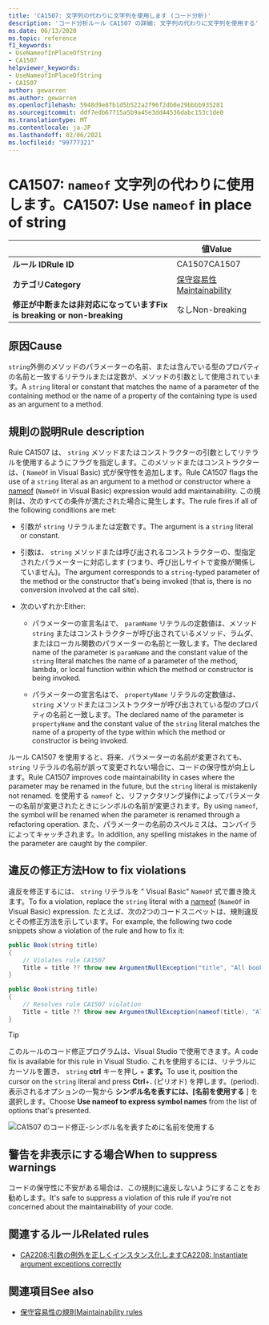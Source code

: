 ```yaml
---
title: 'CA1507: 文字列の代わりに文字列を使用します (コード分析)'
description: 'コード分析ルール CA1507 の詳細: 文字列の代わりに文字列を使用する'
ms.date: 06/13/2020
ms.topic: reference
f1_keywords:
- UseNameofInPlaceOfString
- CA1507
helpviewer_keywords:
- UseNameofInPlaceOfString
- CA1507
author: gewarren
ms.author: gewarren
ms.openlocfilehash: 5948d9e8fb1d5b522a2f96f2db0e29bbbb935281
ms.sourcegitcommit: ddf7edb67715a5b9a45e3dd44536dabc153c1de0
ms.translationtype: MT
ms.contentlocale: ja-JP
ms.lasthandoff: 02/06/2021
ms.locfileid: "99777321"
---
```

# <a name="ca1507-use-nameof-in-place-of-string"></a><span data-ttu-id="ef4f9-103">CA1507: `nameof` 文字列の代わりに使用します。</span><span class="sxs-lookup"><span data-stu-id="ef4f9-103">CA1507: Use `nameof` in place of string</span></span>

| | <span data-ttu-id="ef4f9-104">値</span><span class="sxs-lookup"><span data-stu-id="ef4f9-104">Value</span></span> |
|-|-|
| <span data-ttu-id="ef4f9-105">**ルール ID**</span><span class="sxs-lookup"><span data-stu-id="ef4f9-105">**Rule ID**</span></span> |<span data-ttu-id="ef4f9-106">CA1507</span><span class="sxs-lookup"><span data-stu-id="ef4f9-106">CA1507</span></span>|
| <span data-ttu-id="ef4f9-107">**カテゴリ**</span><span class="sxs-lookup"><span data-stu-id="ef4f9-107">**Category**</span></span> |[<span data-ttu-id="ef4f9-108">保守容易性</span><span class="sxs-lookup"><span data-stu-id="ef4f9-108">Maintainability</span></span>](maintainability-warnings.md)|
| <span data-ttu-id="ef4f9-109">**修正が中断または非対応になっています**</span><span class="sxs-lookup"><span data-stu-id="ef4f9-109">**Fix is breaking or non-breaking**</span></span> |<span data-ttu-id="ef4f9-110">なし</span><span class="sxs-lookup"><span data-stu-id="ef4f9-110">Non-breaking</span></span>|

## <a name="cause"></a><span data-ttu-id="ef4f9-111">原因</span><span class="sxs-lookup"><span data-stu-id="ef4f9-111">Cause</span></span>

<span data-ttu-id="ef4f9-112">`string`外側のメソッドのパラメーターの名前、または含んでいる型のプロパティの名前と一致するリテラルまたは定数が、メソッドの引数として使用されています。</span><span class="sxs-lookup"><span data-stu-id="ef4f9-112">A `string` literal or constant that matches the name of a parameter of the containing method or the name of a property of the containing type is used as an argument to a method.</span></span>

## <a name="rule-description"></a><span data-ttu-id="ef4f9-113">規則の説明</span><span class="sxs-lookup"><span data-stu-id="ef4f9-113">Rule description</span></span>

<span data-ttu-id="ef4f9-114">Rule CA1507 は、 `string` メソッドまたはコンストラクターの引数としてリテラルを使用するよう[](../../../csharp/language-reference/operators/nameof.md)にフラグを指定します。このメソッドまたはコンストラクターは、( `NameOf` in Visual Basic) 式が保守性を追加します。</span><span class="sxs-lookup"><span data-stu-id="ef4f9-114">Rule CA1507 flags the use of a `string` literal as an argument to a method or constructor where a [nameof](../../../csharp/language-reference/operators/nameof.md) (`NameOf` in Visual Basic) expression would add maintainability.</span></span> <span data-ttu-id="ef4f9-115">この規則は、次のすべての条件が満たされた場合に発生します。</span><span class="sxs-lookup"><span data-stu-id="ef4f9-115">The rule fires if all of the following conditions are met:</span></span>

- <span data-ttu-id="ef4f9-116">引数が `string` リテラルまたは定数です。</span><span class="sxs-lookup"><span data-stu-id="ef4f9-116">The argument is a `string` literal or constant.</span></span>

- <span data-ttu-id="ef4f9-117">引数は、 `string` メソッドまたは呼び出されるコンストラクターの、型指定されたパラメーターに対応します (つまり、呼び出しサイトで変換が関係していません)。</span><span class="sxs-lookup"><span data-stu-id="ef4f9-117">The argument corresponds to a `string`-typed parameter of the method or the constructor that's being invoked (that is, there is no conversion involved at the call site).</span></span>

- <span data-ttu-id="ef4f9-118">次のいずれか:</span><span class="sxs-lookup"><span data-stu-id="ef4f9-118">Either:</span></span>
  - <span data-ttu-id="ef4f9-119">パラメーターの宣言名はで、 `paramName` リテラルの定数値は、メソッド `string` またはコンストラクターが呼び出されているメソッド、ラムダ、またはローカル関数のパラメーターの名前と一致します。</span><span class="sxs-lookup"><span data-stu-id="ef4f9-119">The declared name of the parameter is `paramName` and the constant value of the `string` literal matches the name of a parameter of the method, lambda, or local function within which the method or constructor is being invoked.</span></span>

  - <span data-ttu-id="ef4f9-120">パラメーターの宣言名はで、 `propertyName` リテラルの定数値は、 `string` メソッドまたはコンストラクターが呼び出されている型のプロパティの名前と一致します。</span><span class="sxs-lookup"><span data-stu-id="ef4f9-120">The declared name of the parameter is `propertyName` and the constant value of the `string` literal matches the name of a property of the type within which the method or constructor is being invoked.</span></span>

<span data-ttu-id="ef4f9-121">ルール CA1507 を使用すると、将来、パラメーターの名前が変更されても、 `string` リテラルの名前が誤って変更されない場合に、コードの保守性が向上します。</span><span class="sxs-lookup"><span data-stu-id="ef4f9-121">Rule CA1507 improves code maintainability in cases where the parameter may be renamed in the future, but the `string` literal is mistakenly not renamed.</span></span> <span data-ttu-id="ef4f9-122">を使用する `nameof` と、リファクタリング操作によってパラメーターの名前が変更されたときにシンボルの名前が変更されます。</span><span class="sxs-lookup"><span data-stu-id="ef4f9-122">By using `nameof`, the symbol will be renamed when the parameter is renamed through a refactoring operation.</span></span> <span data-ttu-id="ef4f9-123">また、パラメーターの名前のスペルミスは、コンパイラによってキャッチされます。</span><span class="sxs-lookup"><span data-stu-id="ef4f9-123">In addition, any spelling mistakes in the name of the parameter are caught by the compiler.</span></span>

## <a name="how-to-fix-violations"></a><span data-ttu-id="ef4f9-124">違反の修正方法</span><span class="sxs-lookup"><span data-stu-id="ef4f9-124">How to fix violations</span></span>

<span data-ttu-id="ef4f9-125">違反を修正するには、 `string` リテラルを " [](../../../csharp/language-reference/operators/nameof.md) Visual Basic" `NameOf` 式で置き換えます。</span><span class="sxs-lookup"><span data-stu-id="ef4f9-125">To fix a violation, replace the `string` literal with a [nameof](../../../csharp/language-reference/operators/nameof.md) (`NameOf` in Visual Basic) expression.</span></span> <span data-ttu-id="ef4f9-126">たとえば、次の2つのコードスニペットは、規則違反とその修正方法を示しています。</span><span class="sxs-lookup"><span data-stu-id="ef4f9-126">For example, the following two code snippets show a violation of the rule and how to fix it:</span></span>

```csharp
public Book(string title)
{
    // Violates rule CA1507
    Title = title ?? throw new ArgumentNullException("title", "All books must have a title.");
}
```

```csharp
public Book(string title)
{
    // Resolves rule CA1507 violation
    Title = title ?? throw new ArgumentNullException(nameof(title), "All books must have a title.");
}
```

> [!TIP]
> <span data-ttu-id="ef4f9-127">このルールのコード修正プログラムは、Visual Studio で使用できます。</span><span class="sxs-lookup"><span data-stu-id="ef4f9-127">A code fix is available for this rule in Visual Studio.</span></span> <span data-ttu-id="ef4f9-128">これを使用するには、リテラルにカーソルを置き、 `string` **ctrl** キーを押し + **ます。**</span><span class="sxs-lookup"><span data-stu-id="ef4f9-128">To use it, position the cursor on the `string` literal and press **Ctrl**+**.**</span></span> <span data-ttu-id="ef4f9-129">(ピリオド) を押します。</span><span class="sxs-lookup"><span data-stu-id="ef4f9-129">(period).</span></span> <span data-ttu-id="ef4f9-130">表示されるオプションの一覧から **シンボル名を表すには、[名前を使用する** ] を選択します。</span><span class="sxs-lookup"><span data-stu-id="ef4f9-130">Choose **Use nameof to express symbol names** from the list of options that's presented.</span></span>
>
> ![CA1507 のコード修正-シンボル名を表すために名前を使用する](media/ca1507-code-fix.PNG)

## <a name="when-to-suppress-warnings"></a><span data-ttu-id="ef4f9-132">警告を非表示にする場合</span><span class="sxs-lookup"><span data-stu-id="ef4f9-132">When to suppress warnings</span></span>

<span data-ttu-id="ef4f9-133">コードの保守性に不安がある場合は、この規則に違反しないようにすることをお勧めします。</span><span class="sxs-lookup"><span data-stu-id="ef4f9-133">It's safe to suppress a violation of this rule if you're not concerned about the maintainability of your code.</span></span>

## <a name="related-rules"></a><span data-ttu-id="ef4f9-134">関連するルール</span><span class="sxs-lookup"><span data-stu-id="ef4f9-134">Related rules</span></span>

- [<span data-ttu-id="ef4f9-135">CA2208:引数の例外を正しくインスタンス化します</span><span class="sxs-lookup"><span data-stu-id="ef4f9-135">CA2208: Instantiate argument exceptions correctly</span></span>](ca2208.md)

## <a name="see-also"></a><span data-ttu-id="ef4f9-136">関連項目</span><span class="sxs-lookup"><span data-stu-id="ef4f9-136">See also</span></span>

- [<span data-ttu-id="ef4f9-137">保守容易性の規則</span><span class="sxs-lookup"><span data-stu-id="ef4f9-137">Maintainability rules</span></span>](maintainability-warnings.md)
